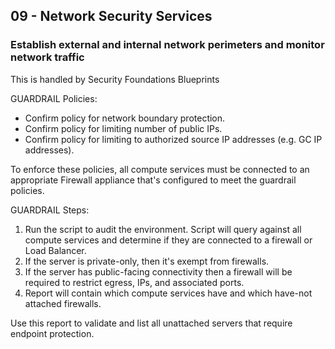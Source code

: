 ## 09 - Network Security Services

### Establish external and internal network perimeters and monitor network traffic

This is handled by Security Foundations Blueprints 


GUARDRAIL Policies:
 - Confirm policy for network boundary protection.
 - Confirm policy for limiting number of public IPs.
 - Confirm policy for limiting to authorized source IP addresses (e.g. GC IP addresses).

To enforce these policies, all compute services must be connected to an appropriate Firewall appliance that's configured to meet the guardrail policies.

GUARDRAIL Steps:
1) Run the script to audit the environment.  Script will query against all compute services and determine if they are connected to a firewall or Load Balancer.
2) If the server is private-only, then it's exempt from firewalls.
3) If the server has public-facing connectivity then a firewall will be required to restrict egress, IPs, and associated ports.
4) Report will contain which compute services have and which have-not attached firewalls.

Use this report to validate and list all unattached servers that require endpoint protection.

